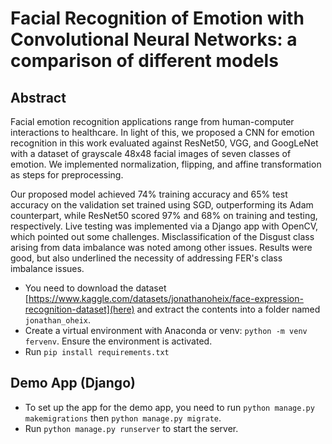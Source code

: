 # Facial Recognition of Emotion with Convolutional Neural Networks: a comparison of different models

## Abstract
Facial emotion recognition applications range from human-computer interactions to healthcare. In light of this, we proposed a CNN for emotion recognition in this work evaluated against ResNet50, VGG, and GoogLeNet with a dataset of grayscale 48x48 facial images of seven classes of emotion. We implemented normalization, flipping,
and affine transformation as steps for preprocessing.

Our proposed model achieved 74% training accuracy and 65% test accuracy on the validation set trained using SGD, outperforming its Adam counterpart, while ResNet50 scored 97% and 68% on training and
testing, respectively. Live testing was implemented via a Django app with OpenCV, which pointed out some challenges. Misclassification of the Disgust class arising from data imbalance was noted among other issues. Results were good, but also underlined the necessity of addressing FER's class imbalance issues.

- You need to download the dataset [https://www.kaggle.com/datasets/jonathanoheix/face-expression-recognition-dataset](here) and extract the contents into a folder named `jonathan_oheix`.
- Create a virtual environment with Anaconda or venv: `python -m venv fervenv`. Ensure the environment is activated.
- Run `pip install requirements.txt`

## Demo App (Django)
- To set up the app for the demo app, you need to run `python manage.py makemigrations` then `python manage.py migrate`.
- Run `python manage.py runserver` to start the server.
